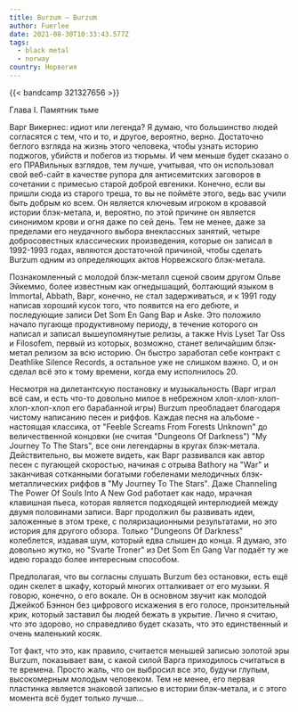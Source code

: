 ```yaml
---
title: Burzum — Burzum
author: Fuerlee
date: 2021-08-30T10:33:43.577Z
tags:
  - black metal
  - norway
country: Норвегия
---
```

{{< bandcamp 321327656 >}}

Глава I. Памятник тьме



Варг Викернес: идиот или легенда? Я думаю, что большинство людей согласятся с тем, что и то, и другое, вероятно, верно. Достаточно беглого взгляда на жизнь этого человека, чтобы узнать историю поджогов, убийств и побегов из тюрьмы. И чем меньше будет сказано о его ПРАВильных взглядов, тем лучше, учитывая, что он использовал свой веб-сайт в качестве рупора для антисемитских заговоров в сочетании с примесью старой доброй евгеники. Конечно, если вы пришли сюда из старого треша, то вы не поймёте этого, ведь вас учили быть добрым ко всем. Он является ключевым игроком в кровавой истории блэк-метала, и, вероятно, по этой причине он является синонимом крови и огня даже по сей день. Тем не менее, даже за пределами его неудачного выбора внеклассных занятий, четыре добросовестных классических произведения, которые он записал в 1992-1993 годах, являются достаточной причиной, чтобы сделать Burzum одним из определяющих актов Норвежского блэк-метала.



Познакомленный с молодой блэк-металл сценой своим другом Ольве Эйкеммо, более известным как огнедышащий, болтающий языком в Immortal, Abbath, Варг, конечно, не стал задерживаться, и к 1991 году написав хороший кусок того, что появится на его дебюте, и последующие записи Det Som En Gang Вар и Aske. Это положило начало пугающе продуктивному периоду, в течение которого он написал и записал вышеупомянутые релизы, а также Hvis Lyset Tar Oss и Filosofem, первый из которых, возможно, станет величайшим блэк-метал релизом за всю историю. Он быстро заработал себе контракт с Deathlike Silence Records, а остальное уже не слишком важно. О, и он сделал всё это к тому времени, когда ему исполнилось 20.



Несмотря на дилетантскую постановку и музыкальность (Варг играл всё сам, и есть что-то довольно милое в небрежном хлоп-хлоп-хлоп-хлоп-хлоп-хлоп его барабанной игры) Burzum преобладает благодаря чистому написанию песен и риффов. Каждая песня на альбоме - настоящая классика, от "Feeble Screams From Forests Unknown" до величественной концовки (не считая "Dungeons Of Darkness") "My Journey To The Stars", все они легендарны в кругах блэк-метала. Действительно, вы можете видеть, как Варг развивался как автор песен с пугающей скоростью, начиная с отрыва Bathory на "War" и заканчивая сотканными богатыми гобеленами мелодичных блэк-металлических риффов в "My Journey To The Stars". Даже Channeling The Power Of Souls Into A New God работает как надо, мрачная клавишная пьеса, которая является подходящей интерлюдией между двумя половинами записи. Варг продолжил бы развивать идеи, заложенные в этом треке, с поляризационными результатами, но это история для другого обзора. Только "Dungeons Of Darkness" колеблется, издавая шум, который едва слышен до конца. Я думаю, это довольно жутко, но "Svarte Troner" из Det Som En Gang Var подаёт ту же идею гораздо более интересным способом.



Предполагая, что вы согласны слушать Burzum без остановки, есть ещё один скелет в шкафу, который многих отталкивает от его музыки. Я говорю, конечно, о его вокале. Он в основном звучит как молодой Джейкоб Бэннон без цифрового искажения в его голосе, пронзительный крик, который заставил бы людей бежать в укрытие. Лично я считаю, что это здорово, но справедливо будет сказать, что это единственный и очень маленький косяк.



Тот факт, что это, как правило, считается меньшей записью золотой эры Burzum, показывает вам, с какой силой Варга приходилось считаться в те времена. Просто жаль, что он выбросил все это, будучи глупым, высокомерным молодым человеком. Тем не менее, его первая пластинка является знаковой записью в истории блэк-метала, и с этого момента всё будет только лучше...